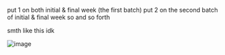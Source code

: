 put 1 on both initial & final week (the first batch)
put 2 on the second batch of initial & final week
so and so forth

smth like this idk

![image](https://github.com/user-attachments/assets/0a82d4a0-5db7-4bf3-8507-573fa4a98668)
